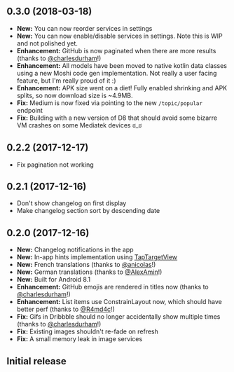 

## 0.3.0 (2018-03-18)
* **New:** You can now reorder services in settings
* **New:** You can now enable/disable services in settings. Note this is WIP and not polished yet.
* **Enhancement:** GitHub is now paginated when there are more results (thanks to [@charlesdurham](https://github.com/charlesdurham)!)
* **Enhancement:** All models have been moved to native kotlin data classes using a new Moshi code gen implementation. Not really a user facing feature, but I'm really proud of it :)
* **Enhancement:** APK size went on a diet! Fully enabled shrinking and APK splits, so now download size is ~4.9MB.
* **Fix:** Medium is now fixed via pointing to the new `/topic/popular` endpoint
* **Fix:** Building with a new version of D8 that should avoid some bizarre VM crashes on some Mediatek devices ಠ_ಠ

## 0.2.2 (2017-12-17)
* Fix pagination not working

## 0.2.1 (2017-12-16)
* Don't show changelog on first display
* Make changelog section sort by descending date

## 0.2.0 (2017-12-16)
* **New:** Changelog notifications in the app
* **New:** In-app hints implementation using [TapTargetView](https://github.com/keepsafe/TapTargetView)
* **New:** French translations (thanks to [@anicolas](https://github.com/anicolas)!)
* **New:** German translations (thanks to [@AlexAmin](https://github.com/AlexAmin)!)
* **New:** Built for Android 8.1
* **Enhancement:** GitHub emojis are rendered in titles now (thanks to [@charlesdurham](https://github.com/charlesdurham)!)
* **Enhancement:** List items use ConstrainLayout now, which should have better perf (thanks to [@R4md4c](https://github.com/R4md4c)!)
* **Fix:** Gifs in Dribbble should no longer accidentally show multiple times (thanks to [@charlesdurham](https://github.com/charlesdurham)!)
* **Fix:** Existing images shouldn't re-fade on refresh
* **Fix:** A small memory leak in image services

## Initial release
